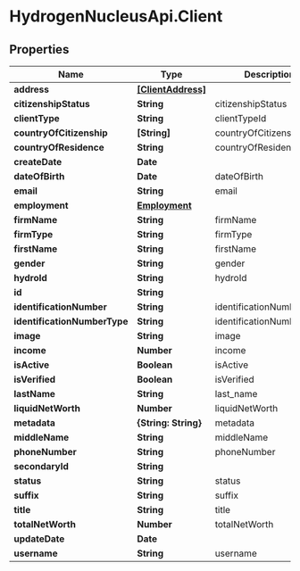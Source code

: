 # HydrogenNucleusApi.Client

## Properties
Name | Type | Description | Notes
------------ | ------------- | ------------- | -------------
**address** | [**[ClientAddress]**](ClientAddress.md) |  | [optional] 
**citizenshipStatus** | **String** | citizenshipStatus | [optional] 
**clientType** | **String** | clientTypeId | 
**countryOfCitizenship** | **[String]** | countryOfCitizenship | [optional] 
**countryOfResidence** | **String** | countryOfResidence | [optional] 
**createDate** | **Date** |  | [optional] 
**dateOfBirth** | **Date** | dateOfBirth | [optional] 
**email** | **String** | email | [optional] 
**employment** | [**Employment**](Employment.md) |  | [optional] 
**firmName** | **String** | firmName | [optional] 
**firmType** | **String** | firmType | [optional] 
**firstName** | **String** | firstName | [optional] 
**gender** | **String** | gender | [optional] 
**hydroId** | **String** | hydroId | [optional] 
**id** | **String** |  | [optional] 
**identificationNumber** | **String** | identificationNumber | [optional] 
**identificationNumberType** | **String** | identificationNumberType | [optional] 
**image** | **String** | image | [optional] 
**income** | **Number** | income | [optional] 
**isActive** | **Boolean** | isActive | [optional] 
**isVerified** | **Boolean** | isVerified | [optional] 
**lastName** | **String** | last_name | [optional] 
**liquidNetWorth** | **Number** | liquidNetWorth | [optional] 
**metadata** | **{String: String}** | metadata | [optional] 
**middleName** | **String** | middleName | [optional] 
**phoneNumber** | **String** | phoneNumber | [optional] 
**secondaryId** | **String** |  | [optional] 
**status** | **String** | status | [optional] 
**suffix** | **String** | suffix | [optional] 
**title** | **String** | title | [optional] 
**totalNetWorth** | **Number** | totalNetWorth | [optional] 
**updateDate** | **Date** |  | [optional] 
**username** | **String** | username | 


